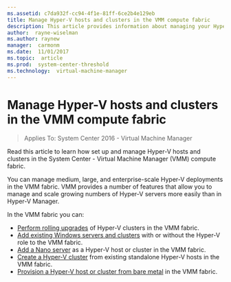 ```yaml
---
ms.assetid: c7da932f-cc94-4f1e-81ff-6ce2b4e129eb
title: Manage Hyper-V hosts and clusters in the VMM compute fabric
description: This article provides information about managing your Hyper-V environment in the VMM fabric
author:  rayne-wiselman
ms.author: raynew
manager:  carmonm
ms.date:  11/01/2017
ms.topic:  article
ms.prod:  system-center-threshold
ms.technology:  virtual-machine-manager
---
```


# Manage Hyper-V hosts and clusters in the VMM compute fabric

>Applies To: System Center 2016 - Virtual Machine Manager

Read this article to learn how set up and manage Hyper-V hosts and clusters in the System Center - Virtual Machine Manager (VMM) compute fabric.

You can manage medium, large, and enterprise-scale Hyper-V deployments in the VMM fabric. VMM provides a number of features that allow you to manage and scale growing numbers of Hyper-V servers more easily than in Hyper-V Manager.

In the VMM fabric you can:

- [Perform rolling upgrades](hyper-v-rolling-upgrade.md) of Hyper-V clusters in the VMM fabric.
- [Add existing Windows servers and clusters](hyper-v-existing.md) with or without the Hyper-V role to the VMM fabric.
- [Add a Nano server](hyper-v-nano.md) as a Hyper-V host or cluster in the VMM fabric.
- [Create a Hyper-V cluster](hyper-v-standalone.md) from existing standalone Hyper-V hosts in the VMM fabric.
- [Provision a Hyper-V host or cluster from bare metal](hyper-v-bare-metal.md) in the VMM fabric.
